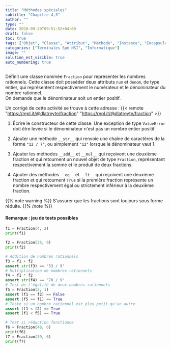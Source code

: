 ```yaml
---
title: "Méthodes spéciales"
subtitle: "Chapitre 4,3"
author: ""
type: ""
date: 2020-09-29T09:51:52+04:00
draft: false
toc: true
tags: ["Objet", "Classe", "Attribut", "Méthode", "Instance", "Encapsulation"]
categories: ["Terminales Spé NSI", "Informatique"]
image: ""
solution_est_visible: true
auto_numbering: true
---
```


Définit une classe nommée `Fraction` pour représenter les nombres rationnels. Cette classe doit posséder deux attributs `num` et `denom`, de type entier, qui représentent respectivement le numérateur et le dénominateur du nombre rationnel.  
On demande que le dénominateur soit un entier positif.

Un corrigé de cette activité se trouve à cette adresse : {{< remote "https://repl.it/@dlatreyte/fraction" "https://repl.it/@dlatreyte/fraction" >}}

1. Écrire le constructeur de cette classe. Une exception de type `ValueError` doit être levée si le dénominateur n'est pas un nombre entier positif.

2. Ajouter une méthode `__str__` qui renvoie une chaîne de caractères de la forme `"12 / 7"`, ou simplement `"12"` lorsque le dénominateur vaut 1.

3. Ajouter les méthodes `__add__` et `__mul__` qui reçoivent une deuxième fraction et qui retournent un nouvel objet de type `Fraction`, représentant respectivement la somme et le produit de deux fractions.

4. Ajouter des méthodes `__eq__` et `__lt__` qui reçoivent une deuxième fraction et qui retournent `True` si la première fraction représente un nombre respectivement égal ou strictement inférieur à la deuxième fraction.

{{% note warning %}}
S'assurer que les fractions sont toujours sous forme réduite.
{{% /note %}}

#### Remarque : jeu de tests possibles

```python
f1 = Fraction(4, 2)
print(f1)

f2 = Fraction(35, 9)
print(f2)

# Addition de nombres rationnels
f3 = f1 + f2
assert str(f3) == "53 / 9"
# Multiplication de nombres rationnels
f4 = f1 * f2
assert str(f4) == "70 / 9"
# Test de l'égalité de deux nombres rationnels
f5 = Fraction(2, 1)
assert (f1 == f2) == False
assert (f5 == f1) == True
# Teste si un nombre rationnel est plus petit qu'un autre
assert (f1 < f2) == True
assert (f1 < f5) == True

# Test si réduction fonctionne
f6 = Fraction(48, 6)
print(f6)
f7 = Fraction(39, 6)
print(f7)
```